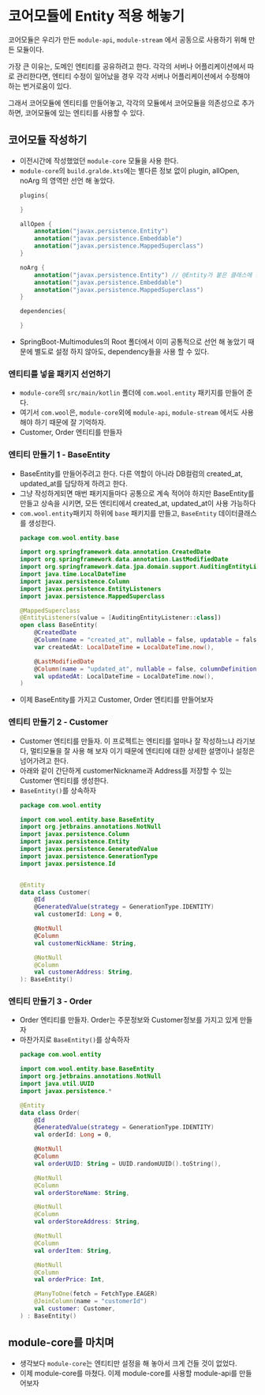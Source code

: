 # 코어모듈에 Entity 적용 해놓기

코어모듈은 우리가 만든 `module-api`, `module-stream` 에서 공동으로 사용하기 위해 만든 모듈이다.

가장 큰 이유는, 도메인 엔티티를 공유하려고 한다. 각각의 서버나 어플리케이션에서 따로 관리한다면, 엔티티 수정이 일어났을 경우 각각 서버나 어플리케이션에서 수정해야 하는 번거로움이 있다.

그래서 코어모듈에 엔티티를 만들어놓고, 각각의 모듈에서 코어모듈을 의존성으로 추가하면, 코어모듈에 있는 엔티티를 사용할 수 있다.


## 코어모듈 작성하기
- 이전시간에 작성했었던 `module-core` 모듈을 사용 한다.
- `module-core`의 `build.gralde.kts`에는 별다른 정보 없이 plugin, allOpen, noArg 의 영역만 선언 해 놓았다.
    ```kotlin
    plugins{

    }

    allOpen {
        annotation("javax.persistence.Entity")
        annotation("javax.persistence.Embeddable")
        annotation("javax.persistence.MappedSuperclass")
    }

    noArg {
        annotation("javax.persistence.Entity") // @Entity가 붙은 클래스에 한해서만 no arg 플러그인을 적용
        annotation("javax.persistence.Embeddable")
        annotation("javax.persistence.MappedSuperclass")
    }

    dependencies{

    }
    ```
- SpringBoot-Multimodules의 Root 폴더에서 이미 공통적으로 선언 해 놓았기 때문에 별도로 설정 하지 않아도, dependency들을 사용 할 수 있다.

### 엔티티를 넣을 패키지 선언하기
- `module-core`의 `src/main/kotlin` 폴더에 `com.wool.entity` 패키지를 만들어 준다.
- 여기서 `com.wool`은, `module-core`외에 `module-api`, `module-stream` 에서도 사용 해야 하기 때문에 잘 기억하자.
- Customer, Order 엔티티를 만들자

### 엔티티 만들기 1 - BaseEntity
- BaseEntity를 만들어주려고 한다. 다른 역할이 아니라 DB컬럼의 created_at, updated_at를 담당하게 하려고 한다.
- 그냥 작성하게되면 매번 패키지들마다 공통으로 계속 적어야 하지만 BaseEntity를 만들고 상속을 시키면, 모든 엔티티에서 created_at, updated_at이 사용 가능하다
- `com.wool.entity`패키지 하위에  `base` 패키지를 만들고, `BaseEntity` 데이터클래스를 생성한다.
    ```kotlin
    package com.wool.entity.base

    import org.springframework.data.annotation.CreatedDate
    import org.springframework.data.annotation.LastModifiedDate
    import org.springframework.data.jpa.domain.support.AuditingEntityListener
    import java.time.LocalDateTime
    import javax.persistence.Column
    import javax.persistence.EntityListeners
    import javax.persistence.MappedSuperclass

    @MappedSuperclass
    @EntityListeners(value = [AuditingEntityListener::class])
    open class BaseEntity(
        @CreatedDate
        @Column(name = "created_at", nullable = false, updatable = false, columnDefinition = "DATE")
        var createdAt: LocalDateTime = LocalDateTime.now(),

        @LastModifiedDate
        @Column(name = "updated_at", nullable = false, columnDefinition = "DATE")
        val updatedAt: LocalDateTime = LocalDateTime.now(),
    )
    ```
- 이제 BaseEntity를 가지고 Customer, Order 엔티티를 만들어보자

###  엔티티 만들기 2 - Customer
- Customer 엔티티를 만들자. 이 프로젝트는 엔티티를 얼마나 잘 작성하느냐 라기보다, 멀티모듈을 잘 사용 해 보자 이기 때문에 엔티티에 대한 상세한 설명이나 설정은 넘어가려고 한다.
- 아래와 같이 간단하게 customerNickname과 Address를 저장할 수 있는 Customer 엔티티를 생성한다.
- `BaseEntity()`를 상속하자
    ```kotlin
    package com.wool.entity

    import com.wool.entity.base.BaseEntity
    import org.jetbrains.annotations.NotNull
    import javax.persistence.Column
    import javax.persistence.Entity
    import javax.persistence.GeneratedValue
    import javax.persistence.GenerationType
    import javax.persistence.Id


    @Entity
    data class Customer(
        @Id
        @GeneratedValue(strategy = GenerationType.IDENTITY)
        val customerId: Long = 0,

        @NotNull
        @Column
        val customerNickName: String,

        @NotNull
        @Column
        val customerAddress: String,
    ): BaseEntity()
    ```

### 엔티티 만들기 3 - Order
- Order 엔티티를 만들자. Order는 주문정보와 Customer정보를 가지고 있게 만들자
- 마찬가지로 `BaseEntity()`를 상속하자
    ```kotlin
    package com.wool.entity

    import com.wool.entity.base.BaseEntity
    import org.jetbrains.annotations.NotNull
    import java.util.UUID
    import javax.persistence.*

    @Entity
    data class Order(
        @Id
        @GeneratedValue(strategy = GenerationType.IDENTITY)
        val orderId: Long = 0,

        @NotNull
        @Column
        val orderUUID: String = UUID.randomUUID().toString(),

        @NotNull
        @Column
        val orderStoreName: String,

        @NotNull
        @Column
        val orderStoreAddress: String,

        @NotNull
        @Column
        val orderItem: String,

        @NotNull
        @Column
        val orderPrice: Int,

        @ManyToOne(fetch = FetchType.EAGER)
        @JoinColumn(name = "customerId")
        val customer: Customer,
    ) : BaseEntity()
    ```

## module-core를 마치며
- 생각보다 `module-core`는 엔티티만 설정을 해 놓아서 크게 건들 것이 없었다.
- 이제 module-core를 마쳤다. 이제 module-core를 사용할 module-api를 만들어보자

